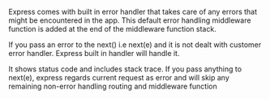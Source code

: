 Express comes with built in error handler that takes care of any errors that might be encountered in the app. This default error handling middleware function is added at the end of the middleware function stack.

If you pass an error to the next() i.e next(e) and it is not dealt with customer error handler. Express built in handler will handle it.

It shows status code and includes stack trace.
If you pass anything to next(e), express regards current request as error and will skip any remaining non-error handling routing and middleware function 